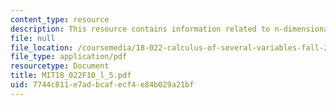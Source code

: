 ```yaml
---
content_type: resource
description: This resource contains information related to n-dimensional space.
file: null
file_location: /coursemedia/18-022-calculus-of-several-variables-fall-2010/7744c811e7adbcafecf4e84b029a21bf_MIT18_022F10_l_5.pdf
file_type: application/pdf
resourcetype: Document
title: MIT18_022F10_l_5.pdf
uid: 7744c811-e7ad-bcaf-ecf4-e84b029a21bf
---
```

